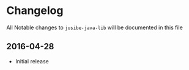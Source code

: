 # Changelog

All Notable changes to `jusibe-java-lib` will be documented in this file

## 2016-04-28
- Initial release
